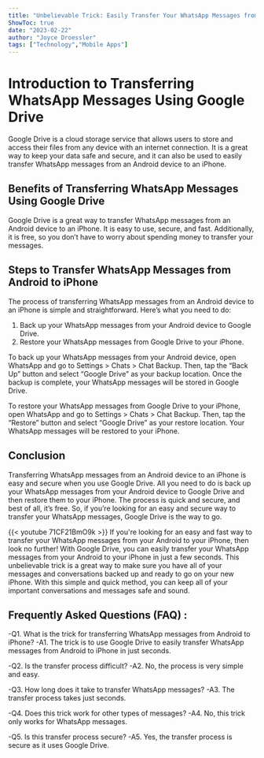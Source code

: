 ```yaml
---
title: "Unbelievable Trick: Easily Transfer Your WhatsApp Messages from Android to iPhone in Just Seconds Using Google Drive!"
ShowToc: true 
date: "2023-02-22"
author: "Joyce Droessler" 
tags: ["Technology","Mobile Apps"]
---
```

# Introduction to Transferring WhatsApp Messages Using Google Drive
Google Drive is a cloud storage service that allows users to store and access their files from any device with an internet connection. It is a great way to keep your data safe and secure, and it can also be used to easily transfer WhatsApp messages from an Android device to an iPhone.

## Benefits of Transferring WhatsApp Messages Using Google Drive
Google Drive is a great way to transfer WhatsApp messages from an Android device to an iPhone. It is easy to use, secure, and fast. Additionally, it is free, so you don’t have to worry about spending money to transfer your messages.

## Steps to Transfer WhatsApp Messages from Android to iPhone
The process of transferring WhatsApp messages from an Android device to an iPhone is simple and straightforward. Here’s what you need to do: 

1. Back up your WhatsApp messages from your Android device to Google Drive. 
2. Restore your WhatsApp messages from Google Drive to your iPhone. 

To back up your WhatsApp messages from your Android device, open WhatsApp and go to Settings > Chats > Chat Backup. Then, tap the “Back Up” button and select “Google Drive” as your backup location. Once the backup is complete, your WhatsApp messages will be stored in Google Drive. 

To restore your WhatsApp messages from Google Drive to your iPhone, open WhatsApp and go to Settings > Chats > Chat Backup. Then, tap the “Restore” button and select “Google Drive” as your restore location. Your WhatsApp messages will be restored to your iPhone.

## Conclusion
Transferring WhatsApp messages from an Android device to an iPhone is easy and secure when you use Google Drive. All you need to do is back up your WhatsApp messages from your Android device to Google Drive and then restore them to your iPhone. The process is quick and secure, and best of all, it’s free. So, if you’re looking for an easy and secure way to transfer your WhatsApp messages, Google Drive is the way to go.

{{< youtube 71CF21BmO9k >}} 
If you're looking for an easy and fast way to transfer your WhatsApp messages from your Android to your iPhone, then look no further! With Google Drive, you can easily transfer your WhatsApp messages from your Android to your iPhone in just a few seconds. This unbelievable trick is a great way to make sure you have all of your messages and conversations backed up and ready to go on your new iPhone. With this simple and quick method, you can keep all of your important conversations and messages safe and sound.

## Frequently Asked Questions (FAQ) :
-Q1. What is the trick for transferring WhatsApp messages from Android to iPhone?
-A1. The trick is to use Google Drive to easily transfer WhatsApp messages from Android to iPhone in just seconds.

-Q2. Is the transfer process difficult?
-A2. No, the process is very simple and easy.

-Q3. How long does it take to transfer WhatsApp messages?
-A3. The transfer process takes just seconds.

-Q4. Does this trick work for other types of messages?
-A4. No, this trick only works for WhatsApp messages.

-Q5. Is this transfer process secure?
-A5. Yes, the transfer process is secure as it uses Google Drive.


